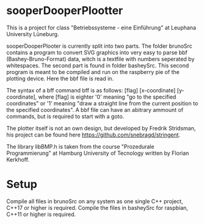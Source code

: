 # sooperDooperPlootter

This is a project for class "Betriebssysteme - eine Einführung" at Leuphana University Lüneburg. 

sooperDooperPlooter is currently split into two parts. The folder brunoSrc contains a program to convert SVG graphics into very easy to parse bbf (Bashey-Bruno-Format) data, witch is a textfile with numbers seperated by whitespaces. 
The second part is found in folder basheySrc. This second program is meant to be compiled and run on the raspberry pie of the plotting device. Here the bbf file is read in.

The syntax of a bff command bff is as follows: [flag] [x-coordinate] [y-coordinate], where [flag] is eighter '0' meaning "go to the specified coordinates" or '1' meaning "draw a straight line from the current position to the specified coordinates". A bbf file can have an abitrary ammount of commands, but is required to start with a goto.

The plotter itself is not an own design, but developed by Fredrik Stridsman, his project can be found here https://github.com/snebragd/stringent.

The library libBMP.h is taken from the course "Prozedurale Programmierung" at Hamburg University of Tecnology written by 
Florian Kerkhoff.

# Setup

Compile all files in brunoSrc on any system as one single C++ project, C++17 or higher is required.
Compile the files in basheySrc for raspbian, C++11 or higher is required.

